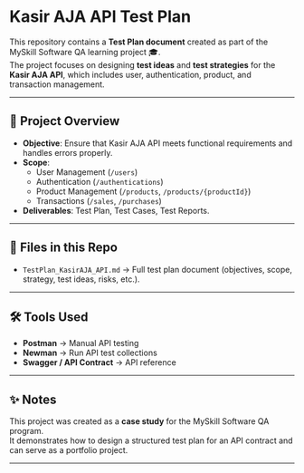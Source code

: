 # Kasir AJA API Test Plan

This repository contains a **Test Plan document** created as part of the MySkill Software QA learning project 🎓.  
The project focuses on designing **test ideas** and **test strategies** for the **Kasir AJA API**, which includes user, authentication, product, and transaction management.

---

## 📖 Project Overview
- **Objective**: Ensure that Kasir AJA API meets functional requirements and handles errors properly.  
- **Scope**:  
  - User Management (`/users`)  
  - Authentication (`/authentications`)  
  - Product Management (`/products`, `/products/{productId}`)  
  - Transactions (`/sales`, `/purchases`)  
- **Deliverables**: Test Plan, Test Cases, Test Reports.  

---

## 📂 Files in this Repo
- `TestPlan_KasirAJA_API.md` → Full test plan document (objectives, scope, strategy, test ideas, risks, etc.).  

---

## 🛠 Tools Used
- **Postman** → Manual API testing  
- **Newman** → Run API test collections  
- **Swagger / API Contract** → API reference  

---

## ✨ Notes
This project was created as a **case study** for the MySkill Software QA program.  
It demonstrates how to design a structured test plan for an API contract and can serve as a portfolio project.  

---
